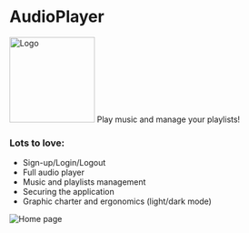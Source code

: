 # AudioPlayer
<img src="https://i.imgur.com/qoVkapU.png" alt="Logo" width="150px">
Play music and manage your playlists!

### Lots to love:
- Sign-up/Login/Logout
- Full audio player
- Music and playlists management
- Securing the application
- Graphic charter and ergonomics (light/dark mode)


![Home page](https://i.imgur.com/OXZW1xQ.png)
